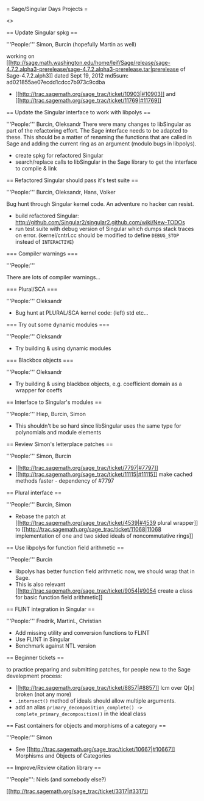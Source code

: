 = Sage/Singular Days Projects =

<<TableOfContents>>


== Update Singular spkg ==

'''People:''' Simon, Burcin (hopefully Martin as well)

working on [[http://sage.math.washington.edu/home/leif/Sage/release/sage-4.7.2.alpha3-prerelease/sage-4.7.2.alpha3-prerelease.tar|prerelease of Sage-4.7.2.alph3]] dated Sept 19, 2012 md5sum: ad021855ae07ecdd1cdcc7b973c9cdba

 * [[http://trac.sagemath.org/sage_trac/ticket/10903|#10903]] and [[http://trac.sagemath.org/sage_trac/ticket/11769|#11769]]

== Update the Singular interface to work with libpolys ==

'''People:''' Burcin, Oleksandr
 There were many changes to libSingular as part of the refactoring effort. The Sage interface needs to be adapted to these. This should be a matter of renaming the functions that are called in Sage and adding the current ring as an argument (modulo bugs in libpolys).

 * create spkg for refactored Singular
 * search/replace calls to libSingular in the Sage library to get the interface to compile & link

== Refactored Singular should pass it's test suite ==

'''People:''' Burcin, Oleksandr, Hans, Volker

Bug hunt through Singular kernel code. An adventure no hacker can resist.

 * build refactored Singular: http://github.com/Singular2/singular2.github.com/wiki/New-TODOs
 * run test suite with debug version of Singular which dumps stack traces on error. (kernel/cntrl.cc should be modified to define `DEBUG_STOP` instead of `INTERACTIVE`)

=== Compiler warnings ===

'''People:'''

There are lots of compiler warnings...

=== Plural/SCA ===

'''People:''' Oleksandr

 * Bug hunt at PLURAL/SCA kernel code: (left) std etc...

=== Try out some dynamic modules ===

'''People:''' Oleksandr

 * Try building & using dynamic modules

=== Blackbox objects ===

'''People:''' Oleksandr

 * Try building & using blackbox objects, e.g. coefficient domain as a wrapper for coeffs


== Interface to Singular's modules ==

'''People:''' Hiep, Burcin, Simon

 * This shouldn't be so hard since libSingular uses the same type for polynomials and module elements

== Review Simon's letterplace patches ==

'''People:''' Simon, Burcin

 * [[http://trac.sagemath.org/sage_trac/ticket/7797|#7797]]
 * [[http://trac.sagemath.org/sage_trac/ticket/11115|#11115]] make cached methods faster - dependency of #7797

== Plural interface ==

'''People:''' Burcin, Simon

 * Rebase the patch at [[http://trac.sagemath.org/sage_trac/ticket/4539|#4539 plural wrapper]] to [[http://trac.sagemath.org/sage_trac/ticket/11068|11068 implementation of one and two sided ideals of noncommutative rings]] 

== Use libpolys for function field arithmetic ==

'''People:''' Burcin

 * libpolys has better function field arithmetic now, we should wrap that in Sage.
 * This is also relevant [[http://trac.sagemath.org/sage_trac/ticket/9054|#9054 create a class for basic function field arithmetic]]

== FLINT integration in Singular ==

'''People:''' Fredrik, MartinL, Christian

 * Add missing utility and conversion functions to FLINT
 * Use FLINT in Singular
 * Benchmark against NTL version

== Beginner tickets ==

to practice preparing and submitting patches, for people new to the Sage development process:
 * [[http://trac.sagemath.org/sage_trac/ticket/8857|#8857]] lcm over Q[x] broken (not any more)
 * `.intersect()` method of ideals should allow multiple arguments.
 * add an alias `primary_decomposition_complete() -> complete_primary_decomposition()` in the ideal class

== Fast containers for objects and morphisms of a category ==

'''People:''' Simon

 * See [[http://trac.sagemath.org/sage_trac/ticket/10667|#10667]] Morphisms and Objects of Categories

== Improve/Review citation library ==

'''People''': Niels (and somebody else?)

[[http://trac.sagemath.org/sage_trac/ticket/3317|#3317]]
